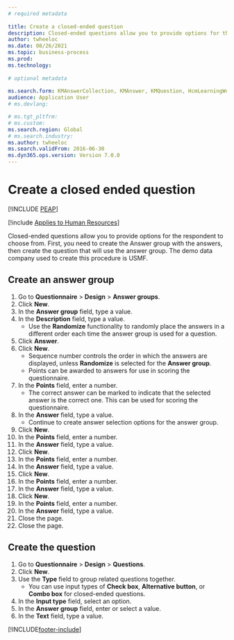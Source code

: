 ```yaml
--- 
# required metadata 
 
title: Create a closed-ended question
description: Closed-ended questions allow you to provide options for the respondent to choose from. 
author: twheeloc
ms.date: 08/26/2021
ms.topic: business-process 
ms.prod:  
ms.technology:  
 
# optional metadata 
 
ms.search.form: KMAnswerCollection, KMAnswer, KMQuestion, HcmLearningWorkspace  
audience: Application User 
# ms.devlang:  

# ms.tgt_pltfrm:  
# ms.custom:  
ms.search.region: Global
# ms.search.industry: 
ms.author: twheeloc
ms.search.validFrom: 2016-06-30 
ms.dyn365.ops.version: Version 7.0.0 
---
```

# Create a closed ended question


[!INCLUDE [PEAP](../includes/peap-1.md)]

[!include [Applies to Human Resources](../includes/applies-to-hr.md)]



Closed-ended questions allow you to provide options for the respondent to choose from. First, you need to create the Answer group with the answers, then create the question that will use the answer group. The demo data company used to create this procedure is USMF.


## Create an answer group
1. Go to **Questionnaire** > **Design** > **Answer groups**.
2. Click **New**.
3. In the **Answer group** field, type a value.
4. In the **Description** field, type a value.
    * Use the **Randomize** functionality to randomly place the answers in a different order each time the answer group is used for a question.  
5. Click **Answer**.
6. Click **New**.
    * Sequence number controls the order in which the answers are displayed, unless **Randomize** is selected for the **Answer group**.  
    * Points can be awarded to answers for use in scoring the questionnaire.  
7. In the **Points** field, enter a number.
    * The correct answer can be marked to indicate that the selected answer is the correct one. This can be used for scoring the questionnaire.  
8. In the **Answer** field, type a value.
    * Continue to create answer selection options for the answer group.  
9. Click **New**.
10. In the **Points** field, enter a number.
11. In the **Answer** field, type a value.
12. Click **New**.
13. In the **Points** field, enter a number.
14. In the **Answer** field, type a value.
15. Click **New**.
16. In the **Points** field, enter a number.
17. In the **Answer** field, type a value.
18. Click **New**.
19. In the **Points** field, enter a number.
20. In the **Answer** field, type a value.
21. Close the page.
22. Close the page.

## Create the question
1. Go to **Questionnaire** > **Design** > **Questions**.
2. Click **New**.
3. Use the **Type** field to group related questions together.
    * You can use input types of **Check box**, **Alternative button**, or **Combo box** for closed-ended questions.  
4. In the **Input type** field, select an option.
5. In the **Answer group** field, enter or select a value.
6. In the **Text** field, type a value.



[!INCLUDE[footer-include](../includes/footer-banner.md)]

